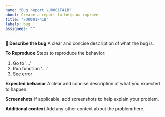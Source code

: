 ```yaml
---
name: "Bug report \U0001F41B"
about: Create a report to help us improve
title: "\U0001F41B"
labels: bug
assignees: ""
---
```


**:bug: Describe the bug**
A clear and concise description of what the bug is.

**To Reproduce**
Steps to reproduce the behavior:

1. Go to '...'
2. Run function '....'
3. See error

**Expected behavior**
A clear and concise description of what you expected to happen.

**Screenshots**
If applicable, add screenshots to help explain your problem.

**Additional context**
Add any other context about the problem here.
